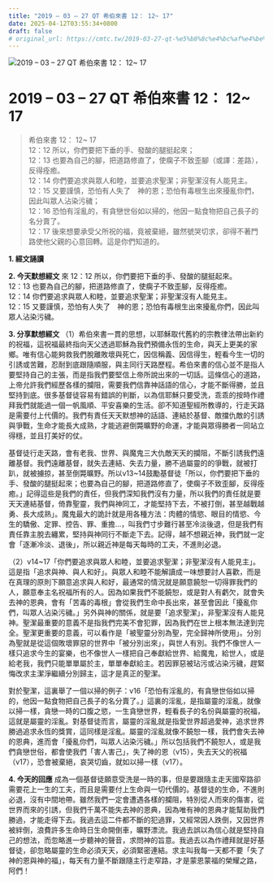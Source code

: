 ```yaml
---
title: "2019 – 03 – 27 QT 希伯來書 12： 12~ 17"
date: 2025-04-12T03:55:34+0800
draft: false
# original_url: https://cmtc.tw/2019-03-27-qt-%e5%b8%8c%e4%bc%af%e4%be%86%e6%9b%b8-12%ef%bc%9a-12-17
---
```


![2019 – 03 – 27 QT 希伯來書 12： 12~ 17](/images/qt.jpg   "2019 – 03 – 27 QT 希伯來書 12： 12~ 17")

# 2019 – 03 – 27 QT 希伯來書 12： 12~ 17

> 希伯來書 12： 12~ 17  
> 12：12 所以，你們要把下垂的手、發酸的腿挺起來；  
> 12：13 也要為自己的腳，把道路修直了，使瘸子不致歪腳（或譯：差路），反得痊癒。  
> 12：14 你們要追求與眾人和睦，並要追求聖潔；非聖潔沒有人能見主。  
> 12：15 又要謹慎，恐怕有人失了　神的恩；恐怕有毒根生出來擾亂你們，因此叫眾人沾染污穢；  
> 12：16 恐怕有淫亂的，有貪戀世俗如以掃的，他因一點食物把自己長子的名分賣了。  
> 12：17 後來想要承受父所祝的福，竟被棄絕，雖然號哭切求，卻得不著門路使他父親的心意回轉。這是你們知道的。

**1. 經文誦讀**

**2.  今天默想經文**
來 12：12 所以，你們要把下垂的手、發酸的腿挺起來。  
12：13 也要為自己的腳，把道路修直了，使瘸子不致歪腳，反得痊癒。  
12：14 你們要追求與眾人和睦，並要追求聖潔；非聖潔沒有人能見主。  
12：15 又要謹慎，恐怕有人失了　神的恩；恐怕有毒根生出來擾亂你們，因此叫眾人沾染污穢。

**3. 分享默想經文**
（1）希伯來書一貫的思想，以耶穌取代舊約的宗教律法帶出新約的祝福，這祝福最終指向天父透過耶穌為我們預備永恆的生命，與天上更美的家鄉。唯有信心能夠救我們脫離敗壞與死亡，因信稱義、因信得生，輕看今生一切的引誘或苦難，忍耐到底跟隨順服，與主同行天路歷程。希伯來書的信心並不是指人要堅持自己的主張，而是指我們要堅信上帝所說出來的一切話。這條信心的道路，上帝允許我們經歷各樣的攔阻，需要我們信靠神話語的信心，才能不斷得勝，並且堅持到底。很多基督徒容易有錯誤的判斷，以為信耶穌只要受洗，乖乖的按時作禮拜我們就能過一個一帆風順、平安喜樂的生活。卻不知道聖經所教導的，行走天路是需要付上代價的。我們有責任天天默想神的話語、連結於基督、敵擋仇敵的引誘與爭戰，生命才能長大成熟，才能逃避倒斃曠野的命運，才能與眾得勝者一同站立得穩，並且打美好的仗。

基督徒行走天路，會有老我、世界、與魔鬼三大仇敵天天的攔阻，不斷引誘我們遠離基督。我們遠離基督，就失去連結、失去力量，勝不過屬靈的的爭戰，就被打趴，就被擄掠，甚至倒斃曠野。所以v13\~14鼓勵基督徒「所以，你們要把下垂的手、發酸的腿挺起來；也要為自己的腳，把道路修直了，使瘸子不致歪腳，反得痊癒。」記得這些是我們的責任，但我們深知我們沒有力量，所以我們的責任就是要天天連結基督，倚靠聖靈，我們與神同工，才能堅持下去，不被打倒，甚至越戰越勇、長大成熟」。魔鬼最大的詭計就是用各種方法：肉體的情慾、眼目的情慾、今生的驕傲、定罪、控告、罪、重擔…，叫我們寸步難行甚至冷淡後退，但是我們有責任靠主脫去纏累，堅持與神同行不斷走下去。記得，越不想親近神，我們就一定會「逐漸冷淡、退後」，所以親近神是每天每時的工夫，不進則必退。

（2）v14\~17「你們要追求與眾人和睦，並要追求聖潔；非聖潔沒有人能見主」。這是指「追求與神、與人和好」。與眾人和睦不能解讀成一味想要討人喜歡，而是在真理的原則下願意追求與人和好，最通常的情況就是願意饒恕一切得罪我們的人，願意奉主名祝福所有的人。因為如果我們不能饒恕，或是對人有虧欠，就會失去神的恩典，會有「苦毒的毒根」會從我們生命中長出來，甚至會因此「擾亂你們，叫眾人沾染污穢。」另外與神的關係，就是要「追求聖潔」，非聖潔沒有人能見神。聖潔最重要的意義不是指我們完美不會犯罪，因為我們在世上根本無法達到完全。聖潔更重要的意義，可以看作是「被聖靈分別為聖，完全歸神所使用」。分別為聖就是從這個敗壞罪惡的世界中「被分別出來」，與世人有別。我們不像世人一樣只追求今生的宴樂，也不像世人一樣把自己奉獻給世界、給魔鬼，給世人，或是給老我，我們只能單單屬於主，單單奉獻給主。若因罪惡被玷污或沾染污穢，趕緊悔改求主潔淨繼續分別歸主，這才是真正的聖潔。

對於聖潔，這裏舉了一個以掃的例子：v16「恐怕有淫亂的，有貪戀世俗如以掃的，他因一點食物把自己長子的名分賣了。」這裏的淫亂，是指屬靈的淫亂，就像以掃一樣，貪戀一時的口腹之慾，一生貪戀世界，輕看長子的名份與屬靈的祝福，這就是屬靈的淫亂。對基督徒而言，屬靈的淫亂就是指愛世界超過愛神，追求世界勝過追求永恆的獎賞，這同樣是淫亂。屬靈的淫亂就像不饒恕一樣，我們會失去神的恩典，進而會「擾亂你們，叫眾人沾染污穢。」所以包括我們不饒恕人，或是我們貪戀世俗，都會使我們「害人害己」，失了神的恩（v15），失去天父的祝福（v17），恐會被棄絕，哀哭切齒，就如以掃一樣（v17）。

**4. 今天的回應**
成為一個基督徒願意受洗是一時的事，但是要跟隨主走天國窄路卻需要花上一生的工夫，而且是需要付上生命與一切代價的。基督徒的生命，不進則必退，沒有中間地帶。雖然我們一定會遭遇各樣的攔阻，特別從人而來的傷害，從世界而來的引誘，但我們千萬不能失去神的恩典，因為唯有神的恩典才能幫助我們勝過，才能走得下去。我過去這二件都不斷的犯過罪，又經常因人跌倒，又因世界被絆倒，浪費許多生命時日生命開倒車，曠野漂流。我過去誤以為信心就是堅持自己的想法，而忽略進一步聽神的聲音，求問神的旨意。我過去以為作禮拜就是好基督徒，卻忽略屬靈的生命必須天天，必須緊密連結。求主叫我每一天都不要「失了神的恩與神的福」，每天有力量不斷跟隨主行走窄路，才是蒙恩蒙福的榮耀之路，阿們！

